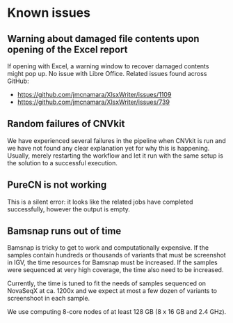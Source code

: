 # Known issues

## Warning about damaged file contents upon opening of the Excel report

If opening with Excel, a warning window to recover damaged contents might pop up.
No issue with Libre Office. Related issues found across GitHub:
* https://github.com/jmcnamara/XlsxWriter/issues/1109
* https://github.com/jmcnamara/XlsxWriter/issues/739

## Random failures of CNVkit

We have experienced several failures in the pipeline when CNVkit is run and we have not found any clear explanation yet for why this is happening.
Usually, merely restarting the workflow and let it run with the same setup is the solution to a successful execution.

## PureCN is not working

This is a silent error: it looks like the related jobs have completed successfully, however the output is empty.

## Bamsnap runs out of time

Bamsnap is tricky to get to work and computationally expensive. 
If the samples contain hundreds or thousands of variants that must be screenshot in IGV,
the time resources for Bamsnap must be increased.
If the samples were sequenced at very high coverage, the time also need to be increased.

Currently, the time is tuned to fit the needs of samples sequenced on NovaSeqX at ca. 1200x 
and we expect at most a few dozen of variants to screenshoot in each sample.

We use computing 8-core nodes of at least 128 GB (8 x 16 GB and 2.4 GHz). 
